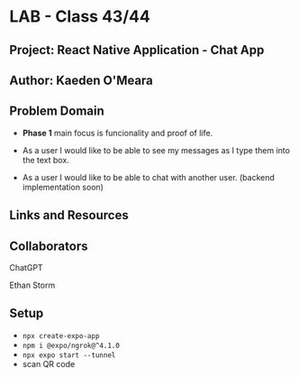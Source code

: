 # LAB - Class 43/44

## Project: React Native Application - Chat App

## Author: Kaeden O'Meara

## Problem Domain

- **Phase 1** main focus is funcionality and proof of life.

- As a user I would like to be able to see my messages as I type them into the text box.
- As a user I would like to be able to chat with another user. (backend implementation soon)

## Links and Resources

## Collaborators

ChatGPT

Ethan Storm

## Setup

- `npx create-expo-app`
- `npm i @expo/ngrok@^4.1.0`
- `npx expo start --tunnel`
- scan QR code
